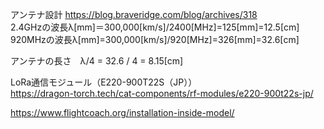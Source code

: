アンテナ設計
https://blog.braveridge.com/blog/archives/318<br>
2.4GHzの波長λ[mm]＝300,000[km/s]/2400[MHz]=125[mm]=12.5[cm]<br>
920MHzの波長λ[mm]=300,000[km/s]/920[MHz]=326[mm]=32.6[cm]<br>

アンテナの長さ　λ/4 = 32.6 / 4 = 8.15[cm]</br>

LoRa通信モジュール（E220-900T22S（JP）） <br>
https://dragon-torch.tech/cat-components/rf-modules/e220-900t22s-jp/<br>



https://www.flightcoach.org/installation-inside-model/
